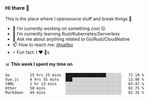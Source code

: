 ### Hi there 👋
This is the place where I opensource stuff and break things :rofl:

- 🔭 I’m currently working on something cool :wink:
- 🌱 I’m currently learning Rust/Kubernetes/Serverless
- 💬 Ask me about anything related to Go/Rust/CloudNative
- 📫 How to reach me: [@saltbo](https://twitter.com/saltbobx)
- ⚡ Fun fact: I :heart: :dog:s

📊 **This week I spent my time on**
<!--START_SECTION:waka-->
```text
Go         25 hrs 25 mins  ██████████████████░░░░░░░   72.19 % 
Vue.js     4 hrs 55 mins   ███░░░░░░░░░░░░░░░░░░░░░░   13.98 % 
YAML       1 hr 13 mins    ░░░░░░░░░░░░░░░░░░░░░░░░░   03.47 % 
Other      58 mins         ░░░░░░░░░░░░░░░░░░░░░░░░░   02.75 % 
Markdown   49 mins         ░░░░░░░░░░░░░░░░░░░░░░░░░   02.35 %
```
<!--END_SECTION:waka-->
